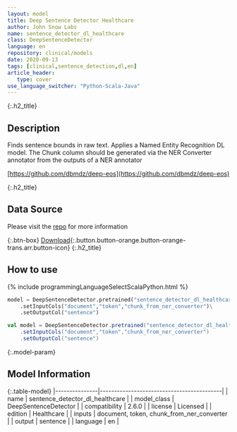 ```yaml
---
layout: model
title: Deep Sentence Detector Healthcare
author: John Snow Labs
name: sentence_detector_dl_healthcare
class: DeepSentenceDetector
language: en
repository: clinical/models
date: 2020-09-13
tags: [clinical,sentence_detection,dl,en]
article_header:
   type: cover
use_language_switcher: "Python-Scala-Java"
---
```


{:.h2_title}
## Description
Finds sentence bounds in raw text. Applies a Named Entity Recognition DL model. The Chunk column should be generated via the NER Converter annotator from the outputs of a NER annotator  


[https://github.com/dbmdz/deep-eos](https://github.com/dbmdz/deep-eos)

{:.h2_title}
## Data Source
Please visit the [repo](https://github.com/dbmdz/deep-eos) for more information

{:.btn-box}
[Download](https://s3.amazonaws.com/auxdata.johnsnowlabs.com/clinical/models/sentence_detector_dl_healthcare_en_2.6.0_2.4_1600001082565.zip){:.button.button-orange.button-orange-trans.arr.button-icon}
{:.h2_title}
## How to use 
<div class="tabs-box" markdown="1">

{% include programmingLanguageSelectScalaPython.html %}

```python
model = DeepSentenceDetector.pretrained("sentence_detector_dl_healthcare","en","clinical/models")\
	.setInputCols("document","token","chunk_from_ner_converter")\
	.setOutputCol("sentence")
```

```scala
val model = DeepSentenceDetector.pretrained("sentence_detector_dl_healthcare","en","clinical/models")
	.setInputCols("document","token","chunk_from_ner_converter")
	.setOutputCol("sentence")
```
</div>



{:.model-param}
## Model Information

{:.table-model}
|---------------|-------------------------------------------|
| name          | sentence_detector_dl_healthcare           |
| model_class   | DeepSentenceDetector                      |
| compatibility | 2.6.0                                     |
| license       | Licensed                                  |
| edition       | Healthcare                                |
| inputs        | document, token, chunk_from_ner_converter |
| output        | sentence                                  |
| language      | en                                        |

